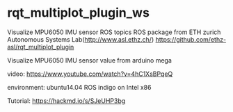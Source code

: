 # rqt_multiplot_plugin_ws
Visualize MPU6050 IMU sensor ROS topics
ROS package from  ETH zurich Autonomous Systems Lab(http://www.asl.ethz.ch/)
https://github.com/ethz-asl/rqt_multiplot_plugin

Visualize MPU6050 IMU sensor value from arduino mega

video:
https://www.youtube.com/watch?v=4hC1XsBPqeQ

environment:
ubuntu14.04 ROS indigo on Intel x86

Tutorial:
https://hackmd.io/s/SJeUHP3bg

